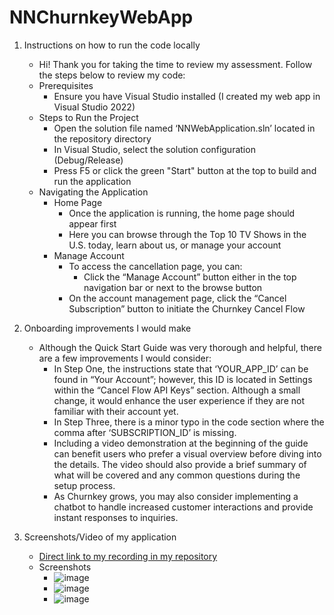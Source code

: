 # NNChurnkeyWebApp
1. Instructions on how to run the code locally
   - Hi! Thank you for taking the time to review my assessment. Follow the steps below to review my code:
   - Prerequisites
      - Ensure you have Visual Studio installed (I created my web app in Visual Studio 2022)
   - Steps to Run the Project
      - Open the solution file named ‘NNWebApplication.sln’ located in the repository directory
      - In Visual Studio, select the solution configuration (Debug/Release)
      - Press F5 or click the green "Start" button at the top to build and run the application
   - Navigating the Application
      - Home Page
         - Once the application is running, the home page should appear first
         - Here you can browse through the Top 10 TV Shows in the U.S. today, learn about us, or manage your account
      - Manage Account
         - To access the cancellation page, you can:
            - Click the “Manage Account” button either in the top navigation bar or next to the browse button
         - On the account management page, click the “Cancel Subscription” button to initiate the Churnkey Cancel Flow
           
3. Onboarding improvements I would make
   - Although the Quick Start Guide was very thorough and helpful, there are a few improvements I would consider:
      - In Step One, the instructions state that ‘YOUR_APP_ID’ can be found in “Your Account”; however, this ID is located in Settings within the “Cancel Flow API Keys” section. Although a small change, it would enhance the user experience if they are not familiar with their account yet.
     - In Step Three, there is a minor typo in the code section where the comma after ‘SUBSCRIPTION_ID’ is missing.
     - Including a video demonstration at the beginning of the guide can benefit users who prefer a visual overview before diving into the details. The video should also provide a brief summary of what will be covered and any common questions during the setup process.
      - As Churnkey grows, you may also consider implementing a chatbot to handle increased customer interactions and provide instant responses to inquiries. 

5. Screenshots/Video of my application
   - [Direct link to my recording in my repository](https://github.com/nellynova/NNChurnkeyWebApp/blob/main/Natalia%20Novegil%20-%20Recording.mp4)
   - Screenshots
      - ![image](https://github.com/user-attachments/assets/27702718-9f79-4618-8116-afaa84c140ec)
      - ![image](https://github.com/user-attachments/assets/634acc50-089a-4682-a5eb-9fbb4707f044)
      - ![image](https://github.com/user-attachments/assets/5addda72-59fc-4934-9c31-841c597df386)



